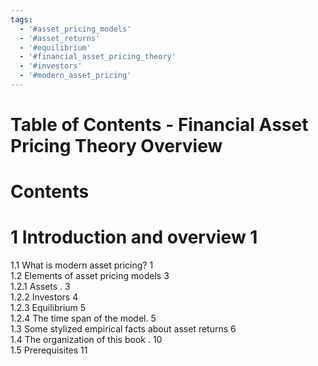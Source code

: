 ```yaml
---
tags:
  - '#asset_pricing_models'
  - '#asset_returns'
  - '#equilibrium'
  - '#financial_asset_pricing_theory'
  - '#investors'
  - '#modern_asset_pricing'
---
```

# Table of Contents - Financial Asset Pricing Theory Overview
# Contents  

# 1 Introduction and overview 1  

1.1 What is modern asset pricing? 1   
1.2 Elements of asset pricing models 3   
1.2.1 Assets . 3   
1.2.2 Investors 4   
1.2.3 Equilibrium 5   
1.2.4 The time span of the model. 5   
1.3 Some stylized empirical facts about asset returns 6   
1.4 The organization of this book . 10   
1.5 Prerequisites 11  
